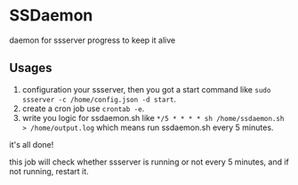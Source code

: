 # SSDaemon

daemon for ssserver progress to keep it alive

## Usages

1. configuration your ssserver, then you got a start command like `sudo ssserver -c /home/config.json -d start`.
2. create a cron job use `crontab -e`.
3. write you logic for ssdaemon.sh like `*/5 * * * * sh /home/ssdaemon.sh > /home/output.log` which means run ssdaemon.sh every 5 minutes.

it's all done!

this job will check whether ssserver is running or not every 5 minutes, and if not running, restart it.

